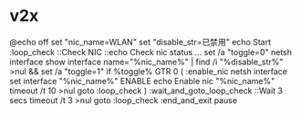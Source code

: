 # v2x
@echo off set "nic_name=WLAN" set "disable_str=已禁用" echo Start :loop_check ::Check NIC ::echo Check nic status ... set /a "toggle=0" netsh interface show interface name="%nic_name%" | find /i "%disable_str%" >nul &amp;&amp; set /a "toggle=1" if %toggle% GTR 0 ( :enable_nic netsh interface set interface "%nic_name%" ENABLE echo Enable nic "%nic_name%" timeout /t 10 >nul goto :loop_check ) :wait_and_goto_loop_check ::Wait 3 secs timeout /t 3 >nul goto :loop_check :end_and_exit pause
